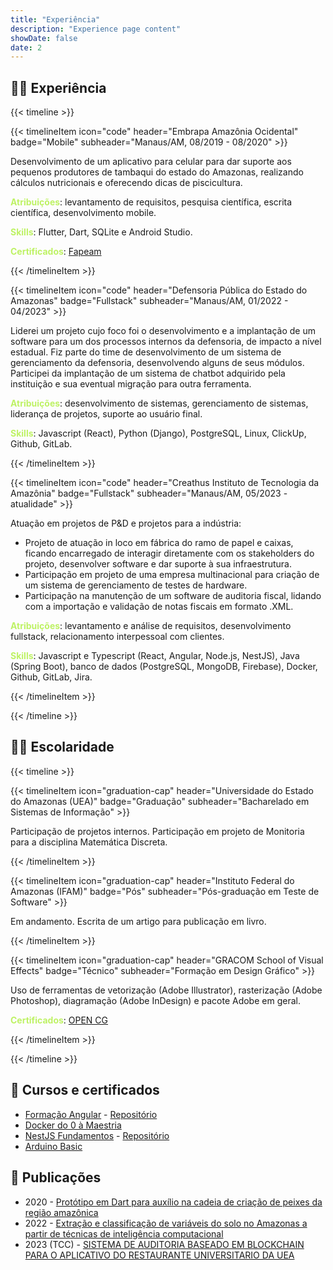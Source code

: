 ```yaml
---
title: "Experiência"
description: "Experience page content"
showDate: false
date: 2
---
```


## 👨‍💻 Experiência

{{< timeline >}}

  {{< timelineItem 
    icon="code" 
    header="Embrapa Amazônia Ocidental" 
    badge="Mobile" 
    subheader="Manaus/AM, 08/2019 - 08/2020" >}}

  Desenvolvimento de um aplicativo para celular para dar suporte aos pequenos produtores de tambaqui do estado do Amazonas, realizando cálculos nutricionais e oferecendo dicas de piscicultura. <br />

  <b style="color:#bef264">Atribuições</b>: levantamento de requisitos, pesquisa científica, escrita científica, desenvolvimento mobile. <br />

  <b style="color:#bef264">Skills</b>: Flutter, Dart, SQLite e Android Studio. <br />

  <b style="color:#bef264">Certificados</b>: <a href="https://drive.google.com/file/d/1ncXImbudZbRaGhVEXxaVBgyK3C7c4O83/view?usp=sharing" target="_blank">Fapeam</a>

  {{< /timelineItem >}}


  {{< timelineItem 
    icon="code" 
    header="Defensoria Pública do Estado do Amazonas" 
    badge="Fullstack" 
    subheader="Manaus/AM, 01/2022 - 04/2023" >}}

  Liderei um projeto cujo foco foi o desenvolvimento e a implantação de um software para um dos processos internos da defensoria, de impacto a nível estadual. Fiz parte do time de desenvolvimento de um sistema de gerenciamento da defensoria, desenvolvendo alguns de seus módulos. Participei da implantação de um sistema de chatbot adquirido pela instituição e sua eventual migração para outra ferramenta. <br />

  <b style="color:#bef264">Atribuições</b>: desenvolvimento de sistemas, gerenciamento de sistemas, liderança de projetos, suporte ao usuário final. <br />

  <b style="color:#bef264">Skills</b>: Javascript (React), Python (Django), PostgreSQL, Linux, ClickUp, Github, GitLab.

  {{< /timelineItem >}}


  {{< timelineItem 
    icon="code" 
    header="Creathus Instituto de Tecnologia da Amazônia" 
    badge="Fullstack" 
    subheader="Manaus/AM, 05/2023 - atualidade" >}}

  Atuação em projetos de P&D e projetos para a indústria:
  
  <ul>
    <li>Projeto de atuação in loco em fábrica do ramo de papel e caixas, ficando encarregado de interagir diretamente com os stakeholders do projeto, desenvolver software e dar suporte à sua infraestrutura. </li>
    <li>Participação em projeto de uma empresa multinacional para criação de um sistema de gerenciamento de testes de hardware. </li>
    <li>Participação na manutenção de um software de auditoria fiscal, lidando com a importação e validação de notas fiscais em formato .XML.</li>
  </ul>

  <b style="color:#bef264">Atribuições</b>: levantamento e análise de requisitos, desenvolvimento fullstack, relacionamento interpessoal com clientes. <br />

  <b style="color:#bef264">Skills</b>: Javascript e Typescript (React, Angular, Node.js, NestJS), Java (Spring Boot), banco de dados (PostgreSQL, MongoDB, Firebase), Docker, Github, GitLab, Jira.

  {{< /timelineItem >}}

{{< /timeline >}}


## 👨‍🎓 Escolaridade

{{< timeline >}}

  {{< timelineItem 
    icon="graduation-cap" 
    header="Universidade do Estado do Amazonas (UEA)" 
    badge="Graduação" 
    subheader="Bacharelado em Sistemas de Informação" >}}

  Participação de projetos internos. Participação em projeto de Monitoria para a disciplina Matemática Discreta.

  {{< /timelineItem >}}

   {{< timelineItem 
    icon="graduation-cap" 
    header="Instituto Federal do Amazonas (IFAM)" 
    badge="Pós" 
    subheader="Pós-graduação em Teste de Software" >}}

  Em andamento. Escrita de um artigo para publicação em livro.

  {{< /timelineItem >}}

  {{< timelineItem 
    icon="graduation-cap" 
    header="GRACOM School of Visual Effects" 
    badge="Técnico" 
    subheader="Formação em Design Gráfico" >}}

  Uso de ferramentas de vetorização (Adobe Illustrator), rasterização (Adobe Photoshop), diagramação (Adobe InDesign) e pacote Adobe em geral. <br />

  <b style="color:#bef264">Certificados</b>: <a href="https://drive.google.com/file/d/15ozzbJ7kk8Ey3eKg24LOqk7x9Mgmj_az/view?usp=sharing" target="_blank">OPEN CG</a>
  

  {{< /timelineItem >}}

{{< /timeline >}}


## 💪 Cursos e certificados

- [Formação Angular](https://drive.google.com/file/d/1qRCwRiCgyMi83e29Z0TgJInDoTb_QGFG/view?usp=sharing) - [Repositório](https://github.com/LuizGlomyer/angular-studies)
- [Docker do 0 à Maestria](https://drive.google.com/file/d/1L9I0eXgrHmyOy4WIruKi56eP_cKAlEzC/view?usp=sharing)
- [NestJS Fundamentos](https://drive.google.com/file/d/1wzH0aMgGWNQJdJbmu-MAQtDYjA8ZoY1Q/view?usp=sharing) - [Repositório](https://github.com/LuizGlomyer/nestjs-studies)
- [Arduino Basic](https://drive.google.com/file/d/1SbG_RPruB_UzZ7EVxm9qtUtlqZhyQEkL/view?usp=sharing)


## 📖 Publicações

- 2020 - [Protótipo em Dart para auxílio na cadeia de criação de peixes da região amazônica](https://www.alice.cnptia.embrapa.br/alice/handle/doc/1136117)
- 2022 - [Extração e classificação de variáveis do solo no Amazonas a partir de técnicas de inteligência computacional](https://www.alice.cnptia.embrapa.br/alice/handle/doc/1143133)
- 2023 (TCC) - [SISTEMA DE AUDITORIA BASEADO EM BLOCKCHAIN PARA O APLICATIVO DO RESTAURANTE UNIVERSITARIO DA UEA](https://drive.google.com/file/d/1KTyz9U7bHBQ4IQi6FKKIoVqIkGXH-4oC/view?usp=sharing)
